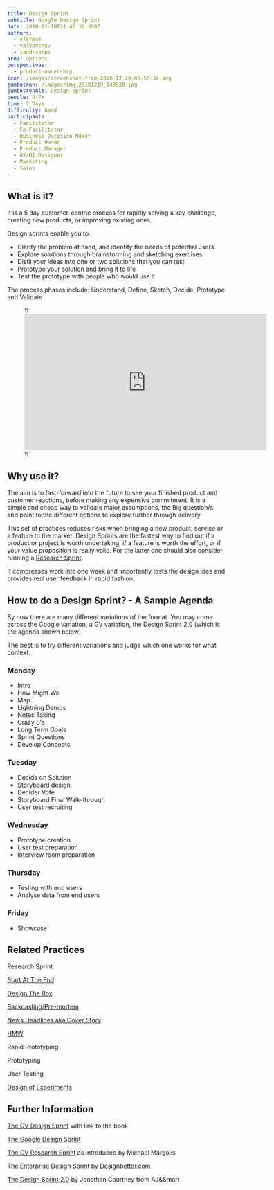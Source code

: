 ```yaml
---
title: Design Sprint
subtitle: Google Design Sprint
date: 2018-12-19T21:42:38.398Z
authors:
  - eformat
  - valyonchev
  - sandraarps
area: options
perspectives:
  - product-ownership
icon: /images/screenshot-from-2018-12-20-08-55-34.png
jumbotron: /images/img_20181219_140828.jpg
jumbotronAlt: Design Sprint
people: 4-7+
time: 5 Days
difficulty: hard
participants:
  - Facilitator
  - Co-Facilitator
  - Business Decision Maker
  - Product Owner
  - Product Manager
  - UX/UI Designer
  - Marketing
  - Sales
---
```

## What is it?

It is a 5 day customer-centric process for rapidly solving a key challenge, creating new products, or improving existing ones. 

Design sprints enable you to:

* Clarify the problem at hand, and identify the needs of potential users
* Explore solutions through brainstorming and sketching exercises
* Distil your ideas into one or two solutions that you can test
* Prototype your solution and bring it to life
* Test the prototype with people who would use it

The process phases include: Understand, Define, Sketch, Decide, Prototype and Validate.

<figure class="video_container">
\\`<iframe width="560" height="315" src="https://www.youtube.com/embed/K2vSQPh6MCE" frameborder="0" allow="accelerometer; autoplay; encrypted-media; gyroscope; picture-in-picture" allowfullscreen></iframe>\\`
</figure>

## Why use it?

The aim is to fast-forward into the future to see your finished product and customer reactions, before making any expensive commitment. It is a simple and cheap way to validate major assumptions, the Big question/s and point to the different options to explore further through delivery.

This set of practices reduces risks when bringing a new product, service or a feature to the market. Design Sprints are the fastest way to find out if a product or project is worth undertaking, if a feature is worth the effort, or if your value proposition is really valid. For the latter one should also consider running a [Research Sprint](https://library.gv.com/the-gv-research-sprint-a-4-day-process-for-answering-important-startup-questions-97279b532b25). 

It compresses work into one week and importantly tests the design idea and provides real user feedback in rapid fashion.

## How to do a Design Sprint? - A Sample Agenda

By now there are many different variations of the format. You may come across the Google variation, a GV variation, the Design Sprint 2.0 (which is the agenda shown below). 

The best is to try different variations and judge which one works for what context. 

### Monday

* Intro
* How Might We
* Map
* Lightning Demos
* Notes Taking
* Crazy 8's
* Long Term Goals
* Sprint Questions
* Develop Concepts

### Tuesday

* Decide on Solution
* Storyboard design
* Decider Vote
* Storyboard Final Walk-through 
* User test recruiting 

### Wednesday

* Prototype creation
* User test preparation
* Interview room preparation 

### Thursday

* Testing with end users
* Analyse data from end users

### Friday

* Showcase

## Related Practices

Research Sprint

[Start At The End](https://openpracticelibrary.com/practice/start-at-the-end/) 

[Design The Box](https://openpracticelibrary.com/practice/design-the-box/)

[Backcasting/Pre-mortem](https://openpracticelibrary.com/practice/backcasting-pre-mortem-premortem/)

[News Headlines aka Cover Story](https://openpracticelibrary.com/practice/news-headlines-aka-cover-story/)

[HMW](https://openpracticelibrary.com/practice/hmw/)

Rapid Prototyping

Prototyping

User Testing

[Design of Experiments](https://openpracticelibrary.com/practice/design-of-experiments/)

## Further Information

[The GV Design Sprint](http://www.gv.com/sprint/) with link to the book

[The Google Design Sprint](https://designsprintkit.withgoogle.com/introduction/overview)

[The GV Research Sprint](https://library.gv.com/the-gv-research-sprint-a-4-day-process-for-answering-important-startup-questions-97279b532b25) as introduced by Michael Margolis

[The Enterprise Design Sprint](https://www.invisionapp.com/inside-design/enterprise-design-sprints/) by Designbetter.com

[The Design Sprint 2.0](https://www.invisionapp.com/inside-design/design-sprint-2/) by Jonathan Courtney from AJ&Smart

